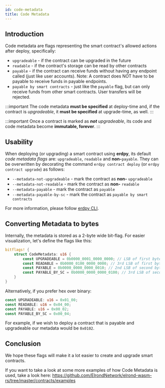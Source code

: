 ```yaml
---
id: code-metadata
title: Code Metadata
---
```


## Introduction

Code metadata are flags representing the smart contract's allowed actions after deploy, specifically:
- `upgradeable` - if the contract can be upgraded in the future
- `readable` - if the contract's storage can be read by other contracts
- `payable` - if the contract can receive funds without having any endpoint called (just like user accounts). Note: A contract does NOT have to be payable to receive funds in payable endpoints.
- `payable by smart contracts` - just like the `payable` flag, but can only receive funds from other smart contracts. User transfers will be rejected.

:::important
The code metadata **must be specified** at deploy-time and, if the contract is _upgradeable_, it **must be specified** at upgrade-time, as well.
:::

:::important
Once a contract is marked as _**not** upgradeable_, its code and code metadata become **immutable, forever**.
:::

## Usability

When deploying (or upgrading) a smart contract using **erdpy**, its default _code metadata flags_ are: `upgradeable`, `readable` and **non-**`payable`. They can be overwritten by decorating the command `erdpy contract deploy` (or `erdpy contract upgrade`) as follows:
- `--metadata-not-upgradeable` - mark the contract as **non-** `upgradeable`
- `--metadata-not-readable` - mark the contract as **non-** `readable`
- `--metadata-payable` - mark the contract as `payable`
- `--metadata-payable-by-sc` - mark the contract as `payable by smart contracts`

For more information, please follow [erdpy CLI](/sdk-and-tools/erdpy/erdpy-cli).

## Converting Metadata to bytes

Internally, the metadata is stored as a 2-byte wide bit-flag. For easier visualization, let's define the flags like this:
```rust
bitflags! {
    struct CodeMetadata: u16 {
		const UPGRADEABLE = 0b0000_0001_0000_0000; // LSB of first byte
		const READABLE = 0b0000_0100_0000_0000; // 3rd LSB of first byte
		const PAYABLE = 0b0000_0000_0000_0010; // 2nd LSB of second byte
		const PAYABLE_BY_SC = 0b0000_0000_0000_0100; // 3rd LSB of second byte
    }
}
```

Alternatively, if you prefer hex over binary:
```rust
const UPGRADEABLE: u16 = 0x01_00;
const READABLE: u16 = 0x04_00;
const PAYABLE: u16 = 0x00_02;
const PAYABLE_BY_SC = 0x00_04;
```

For example, if we wish to deploy a contract that is payable and upgradeable our metadata would be `0x0102`.

## Conclusion

We hope these flags will make it a lot easier to create and upgrade smart contracts.  

If you want to take a look at some more examples of how Code Metadata is used, take a look here: https://github.com/ElrondNetwork/elrond-wasm-rs/tree/master/contracts/examples  
